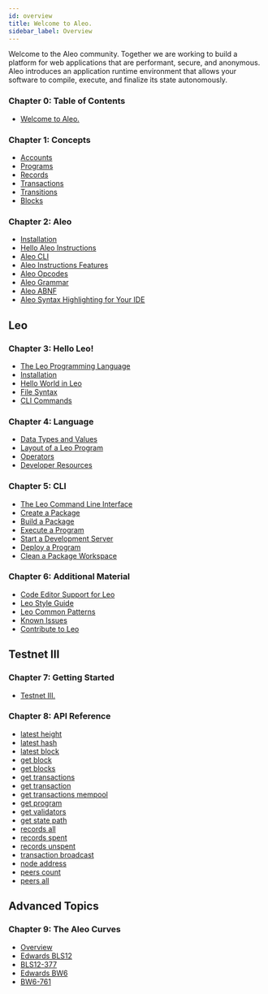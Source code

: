 ```yaml
---
id: overview
title: Welcome to Aleo.
sidebar_label: Overview
---
```


<!----------------------------------------------------------------------------->
<!-------------------- THIS MARKDOWN FILE IS AUTOGENERATED -------------------->
<!----------------------------------------------------------------------------->

Welcome to the Aleo community. Together we are working to build a platform for web applications that are
performant, secure, and anonymous. Aleo introduces an application runtime environment that allows your software
to compile, execute, and finalize its state autonomously.

<!-- markdown-link-check-disable -->
### Chapter 0: Table of Contents

- [Welcome to Aleo.](./00_overview.md)


### Chapter 1: Concepts

- [Accounts](./concepts/00_accounts.md)
- [Programs](./concepts/01_programs.md)
- [Records](./concepts/02_records.md)
- [Transactions](./concepts/03_transactions.md)
- [Transitions](./concepts/04_transitions.md)
- [Blocks](./concepts/05_blocks.md)

### Chapter 2: Aleo

- [Installation](./aleo/00_installation.md)
- [Hello Aleo Instructions](./aleo/01_hello_aleo.md)
- [Aleo CLI](./aleo/03_commands.md)
- [Aleo Instructions Features](./aleo/04_language.md)
- [Aleo Opcodes](./aleo/05_opcodes.md)
- [Aleo Grammar](./aleo/06_grammar.md)
- [Aleo ABNF](./aleo/07_abnf.md)
- [Aleo Syntax Highlighting for Your IDE](./aleo/08_tooling.md)

## Leo

### Chapter 3: Hello Leo!

- [The Leo Programming Language](./leo/getting_started/00_overview.md)
- [Installation](./leo/getting_started/01_installation.md)
- [Hello World in Leo](./leo/getting_started/02_hello_world.md)
- [File Syntax](./leo/getting_started/03_syntax.md)
- [CLI Commands](./leo/getting_started/04_cli.md)

### Chapter 4: Language

- [Data Types and Values](./leo/language/00_types.md)
- [Layout of a Leo Program](./leo/language/01_language.md)
- [Operators](./leo/language/02_operators.md)
- [Developer Resources](./leo/language/03_resources.md)

### Chapter 5: CLI

- [The Leo Command Line Interface](./leo/cli/00_overview.md)
- [Create a Package](./leo/cli/01_new.md)
- [Build a Package](./leo/cli/02_build.md)
- [Execute a Program](./leo/cli/03_run.md)
- [Start a Development Server](./leo/cli/04_node.md)
- [Deploy a Program](./leo/cli/05_deploy.md)
- [Clean a Package Workspace](./leo/cli/06_clean.md)

### Chapter 6: Additional Material

- [Code Editor Support for Leo](./leo/additional_material/00_tooling.md)
- [Leo Style Guide](./leo/additional_material/01_style.md)
- [Leo Common Patterns](./leo/additional_material/02_common.md)
- [Known Issues](./leo/additional_material/03_bugs.md)
- [Contribute to Leo](./leo/additional_material/04_contributing.md)

## Testnet III

### Chapter 7: Getting Started

- [Testnet III.](./testnet/getting_started/00_overview.md)

### Chapter 8: API Reference

- [latest height](./testnet/public_endpoints/00_latest_height.md)
- [latest hash](./testnet/public_endpoints/01_latest_hash.md)
- [latest block](./testnet/public_endpoints/02_latest_block.md)
- [get block](./testnet/public_endpoints/03_get_block.md)
- [get blocks](./testnet/public_endpoints/04_get_blocks.md)
- [get transactions](./testnet/public_endpoints/05_get_transactions.md)
- [get transaction](./testnet/public_endpoints/06_get_transaction.md)
- [get transactions mempool](./testnet/public_endpoints/07_get_transactions_mempool.md)
- [get program](./testnet/public_endpoints/08_get_program.md)
- [get validators](./testnet/public_endpoints/09_get_validators.md)
- [get state path](./testnet/public_endpoints/10_get_state_path.md)
- [records all](./testnet/public_endpoints/11_records_all.md)
- [records spent](./testnet/public_endpoints/12_records_spent.md)
- [records unspent](./testnet/public_endpoints/13_records_unspent.md)
- [transaction broadcast](./testnet/public_endpoints/14_transaction_broadcast.md)
- [node address](./testnet/public_endpoints/15_node_address.md)
- [peers count](./testnet/public_endpoints/16_peers_count.md)
- [peers all](./testnet/public_endpoints/17_peers_all.md)

## Advanced Topics

### Chapter 9: The Aleo Curves

- [Overview](./advanced/the_aleo_curves/00_overview.md)
- [Edwards BLS12](./advanced/the_aleo_curves/01_edwards_bls12.md)
- [BLS12-377](./advanced/the_aleo_curves/02_bls12-377.md)
- [Edwards BW6](./advanced/the_aleo_curves/03_edwards_bw6.md)
- [BW6-761](./advanced/the_aleo_curves/04_bw6-761.md)

<!-- markdown-link-check-enable -->